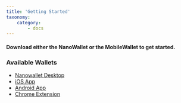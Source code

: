 ```yaml
---
title: 'Getting Started'
taxonomy:
    category:
        - docs
---
```


#### Download either the NanoWallet or the MobileWallet to get started.

### Available Wallets

* [Nanowallet Desktop](https://github.com/NemProject/NanoWallet/releases)
* [iOS App](https://itunes.apple.com/us/app/nem-wallet/id1227112677)
* [Android App](https://play.google.com/store/apps/details?id=org.nem.nac.mainnet&hl=en)
* [Chrome Extension](https://chrome.google.com/webstore/detail/nem-microwallet/dhjphghceddgjhboapfeeonimnihpkkn)